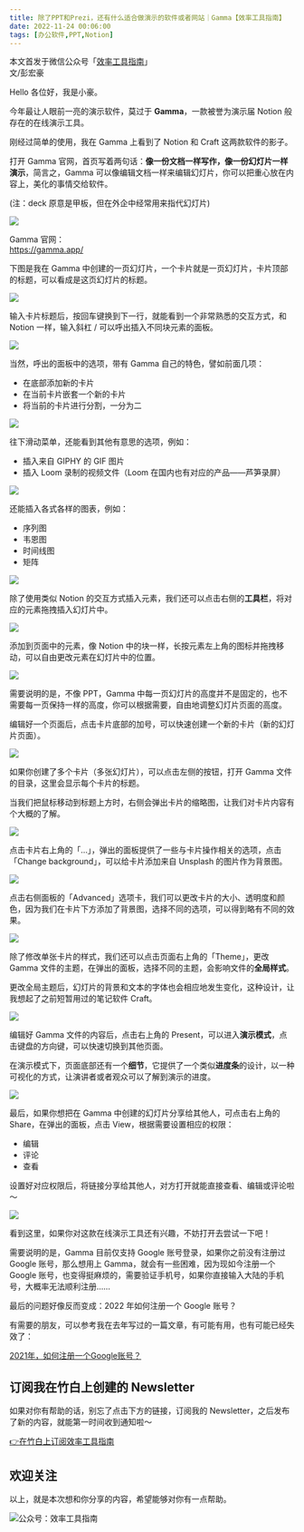```yaml
---
title: 除了PPT和Prezi，还有什么适合做演示的软件或者网站｜Gamma【效率工具指南】     
date: 2022-11-24 00:06:00               
tags: [办公软件,PPT,Notion]                                                                               
---
```


本文首发于微信公众号「[效率工具指南](https://mp.weixin.qq.com/s/2swnlCmweaRvwnTk2ggERQ)」     
文/彭宏豪     


Hello 各位好，我是小豪。    

今年最让人眼前一亮的演示软件，莫过于 **Gamma**，一款被誉为演示届 Notion 般存在的在线演示工具。     

刚经过简单的使用，我在 Gamma 上看到了 Notion 和 Craft 这两款软件的影子。       

打开 Gamma 官网，首页写着两句话：**像一份文档一样写作，像一份幻灯片一样演示**，简言之，Gamma 可以像编辑文档一样来编辑幻灯片，你可以把重心放在内容上，美化的事情交给软件。     

(注：deck 原意是甲板，但在外企中经常用来指代幻灯片)   

![](https://article-picbed-1302715071.cos.ap-guangzhou.myqcloud.com/2022/11/06/16677449597735.jpg)

Gamma 官网：     
https://gamma.app/

下图是我在 Gamma 中创建的一页幻灯片，一个卡片就是一页幻灯片，卡片顶部的标题，可以看成是这页幻灯片的标题。  

![](https://article-picbed-1302715071.cos.ap-guangzhou.myqcloud.com/2022/11/06/16677454115591.jpg)

输入卡片标题后，按回车键换到下一行，就能看到一个非常熟悉的交互方式，和 Notion 一样，输入斜杠 / 可以呼出插入不同块元素的面板。     

![](https://article-picbed-1302715071.cos.ap-guangzhou.myqcloud.com/2022/11/06/16677456819437.jpg)


当然，呼出的面板中的选项，带有 Gamma 自己的特色，譬如前面几项：   

* 在底部添加新的卡片
* 在当前卡片嵌套一个新的卡片  
* 将当前的卡片进行分割，一分为二      

![](https://article-picbed-1302715071.cos.ap-guangzhou.myqcloud.com/2022/11/06/16677459645575.jpg)


往下滑动菜单，还能看到其他有意思的选项，例如：  

* 插入来自 GIPHY 的 GIF 图片   
* 插入 Loom 录制的视频文件（Loom 在国内也有对应的产品——芦笋录屏）      

![](https://article-picbed-1302715071.cos.ap-guangzhou.myqcloud.com/2022/11/06/16677461572296.jpg)

还能插入各式各样的图表，例如：  

* 序列图  
* 韦恩图 
* 时间线图   
* 矩阵  


![](https://article-picbed-1302715071.cos.ap-guangzhou.myqcloud.com/2022/11/06/16677463560905.jpg)

除了使用类似 Notion 的交互方式插入元素，我们还可以点击右侧的**工具栏**，将对应的元素拖拽插入幻灯片中。   

![](https://article-picbed-1302715071.cos.ap-guangzhou.myqcloud.com/2022/11/06/16677465040828.jpg)

添加到页面中的元素，像 Notion 中的块一样，长按元素左上角的图标并拖拽移动，可以自由更改元素在幻灯片中的位置。 


![](https://article-picbed-1302715071.cos.ap-guangzhou.myqcloud.com/2022/11/06/16677471933165.jpg)

需要说明的是，不像 PPT，Gamma 中每一页幻灯片的高度并不是固定的，也不需要每一页保持一样的高度，你可以根据需要，自由地调整幻灯片页面的高度。     

编辑好一个页面后，点击卡片底部的加号，可以快速创建一个新的卡片（新的幻灯片页面）。     

![](https://article-picbed-1302715071.cos.ap-guangzhou.myqcloud.com/2022/11/06/16677455998795.jpg)


如果你创建了多个卡片（多张幻灯片），可以点击左侧的按钮，打开 Gamma 文件的目录，这里会显示每个卡片的标题。  

当我们把鼠标移动到标题上方时，右侧会弹出卡片的缩略图，让我们对卡片内容有个大概的了解。    

![](https://article-picbed-1302715071.cos.ap-guangzhou.myqcloud.com/2022/11/06/16677455240716.jpg)


点击卡片右上角的「…」，弹出的面板提供了一些与卡片操作相关的选项，点击「Change background」，可以给卡片添加来自 Unsplash 的图片作为背景图。   


![](https://article-picbed-1302715071.cos.ap-guangzhou.myqcloud.com/2022/11/06/16677483286865.jpg)

点击右侧面板的「Advanced」选项卡，我们可以更改卡片的大小、透明度和颜色，因为我们在卡片下方添加了背景图，选择不同的选项，可以得到略有不同的效果。   

![](https://article-picbed-1302715071.cos.ap-guangzhou.myqcloud.com/2022/11/06/16677484985668.jpg)

除了修改单张卡片的样式，我们还可以点击页面右上角的「Theme」，更改 Gamma 文件的主题，在弹出的面板，选择不同的主题，会影响文件的**全局样式**。   

更改全局主题后，幻灯片的背景和文本的字体也会相应地发生变化，这种设计，让我想起了之前短暂用过的笔记软件 Craft。  

![](https://article-picbed-1302715071.cos.ap-guangzhou.myqcloud.com/2022/11/06/16677486516943.jpg)

编辑好 Gamma 文件的内容后，点击右上角的 Present，可以进入**演示模式**，点击键盘的方向键，可以快速切换到其他页面。   

在演示模式下，页面底部还有一个**细节**，它提供了一个类似**进度条**的设计，以一种可视化的方式，让演讲者或者观众可以了解到演示的进度。    

![](https://article-picbed-1302715071.cos.ap-guangzhou.myqcloud.com/2022/11/06/16677488132030.jpg)

最后，如果你想把在 Gamma 中创建的幻灯片分享给其他人，可点击右上角的 Share，在弹出的面板，点击 View，根据需要设置相应的权限：   

* 编辑  
* 评论   
* 查看

设置好对应权限后，将链接分享给其他人，对方打开就能直接查看、编辑或评论啦～     

![](https://article-picbed-1302715071.cos.ap-guangzhou.myqcloud.com/2022/11/06/16677491869677.jpg)


看到这里，如果你对这款在线演示工具还有兴趣，不妨打开去尝试一下吧！    

需要说明的是，Gamma 目前仅支持 Google 账号登录，如果你之前没有注册过 Google 账号，那么想用上 Gamma，就会有一些困难，因为现如今注册一个 Google 账号，也变得挺麻烦的，需要验证手机号，如果你直接输入大陆的手机号，大概率无法顺利注册……    

最后的问题好像反而变成：2022 年如何注册一个 Google 账号？   

有需要的朋友，可以参考我在去年写过的一篇文章，有可能有用，也有可能已经失效了：    

[2021年，如何注册一个Google账号？](https://mp.weixin.qq.com/s?__biz=MzAxMjY0NTY5OA==&mid=2649912873&idx=1&sn=7a11acaec4173d7a9501359b4aa5d524&chksm=83a87204b4dffb12a3b1e058dbddbba43e293dcef288db6391927660bac6aca610c62f21e9f8&token=178478264&lang=zh_CN#rd)             



## 订阅我在竹白上创建的 Newsletter   

如果对你有帮助的话，别忘了点击下方的链接，订阅我的 Newsletter，之后发布了新的内容，就能第一时间收到通知啦～  

[👉在竹白上订阅效率工具指南](https://penghh.zhubai.love/)         


## 欢迎关注     

以上，就是本次想和你分享的内容，希望能够对你有一点帮助。     

![公众号：效率工具指南](https://article-picbed-1302715071.cos.ap-guangzhou.myqcloud.com/2021/05/28/gong-zhong-hao-wei-bu-er-wei-ma-dailogo.png)     

